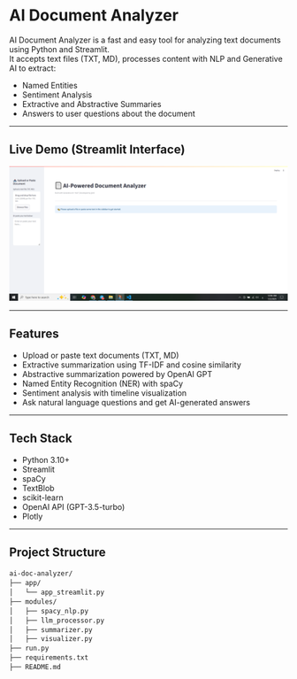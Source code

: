 #  AI Document Analyzer

AI Document Analyzer is a fast and easy tool for analyzing text documents using Python and Streamlit.  
It accepts text files (TXT, MD), processes content with NLP and Generative AI to extract:

- Named Entities  
- Sentiment Analysis  
- Extractive and Abstractive Summaries  
- Answers to user questions about the document  

---

## Live Demo (Streamlit Interface)

![App Screenshot](image.png)

---

## Features

- Upload or paste text documents (TXT, MD)  
- Extractive summarization using TF-IDF and cosine similarity  
- Abstractive summarization powered by OpenAI GPT  
- Named Entity Recognition (NER) with spaCy  
- Sentiment analysis with timeline visualization  
- Ask natural language questions and get AI-generated answers  

---

## Tech Stack

- Python 3.10+  
- Streamlit  
- spaCy  
- TextBlob  
- scikit-learn  
- OpenAI API (GPT-3.5-turbo)  
- Plotly  

---

## Project Structure

```bash
ai-doc-analyzer/
├── app/
│   └── app_streamlit.py           
├── modules/
│   ├── spacy_nlp.py               
│   ├── llm_processor.py           
│   ├── summarizer.py              
│   ├── visualizer.py             
├── run.py                         
├── requirements.txt              
├── README.md                     
